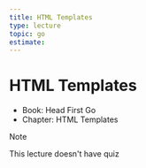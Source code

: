 ```yaml
---
title: HTML Templates
type: lecture
topic: go
estimate:
---
```


# HTML Templates

- Book: Head First Go
- Chapter: HTML Templates

> [!NOTE]
> This lecture doesn't have quiz
